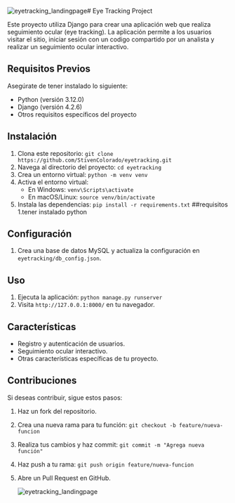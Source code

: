 ![eyetracking_landingpage](https://github.com/StivenColorado/eyetracking/assets/90488682/8d3bc40c-4afe-429e-a18f-62197b7a202c)# Eye Tracking Project

Este proyecto utiliza Django para crear una aplicación web que realiza seguimiento ocular (eye tracking). La aplicación permite a los usuarios visitar el sitio, iniciar sesión con un codigo compartido por un analista y realizar un seguimiento ocular interactivo.

## Requisitos Previos

Asegúrate de tener instalado lo siguiente:

- Python (versión 3.12.0)
- Django (versión 4.2.6)
- Otros requisitos específicos del proyecto

## Instalación

1. Clona este repositorio: `git clone https://github.com/StivenColorado/eyetracking.git`
2. Navega al directorio del proyecto: `cd eyetracking`
3. Crea un entorno virtual: `python -m venv venv`
4. Activa el entorno virtual:
   - En Windows: `venv\Scripts\activate`
   - En macOS/Linux: `source venv/bin/activate`
5. Instala las dependencias: `pip install -r requirements.txt`
##requisitos
1.tener instalado python 
## Configuración

1. Crea una base de datos MySQL y actualiza la configuración en `eyetracking/db_config.json`.

## Uso

1. Ejecuta la aplicación: `python manage.py runserver`
2. Visita `http://127.0.0.1:8000/` en tu navegador.

## Características

- Registro y autenticación de usuarios.
- Seguimiento ocular interactivo.
- Otras características específicas de tu proyecto.

## Contribuciones

Si deseas contribuir, sigue estos pasos:

1. Haz un fork del repositorio.
2. Crea una nueva rama para tu función: `git checkout -b feature/nueva-funcion`
3. Realiza tus cambios y haz commit: `git commit -m "Agrega nueva función"`
4. Haz push a tu rama: `git push origin feature/nueva-funcion`
5. Abre un Pull Request en GitHub.

   ![eyetracking_landingpage](https://github.com/StivenColorado/eyetracking/assets/90488682/46e94268-3c1e-4fd8-a34d-164d5c2fdcfe)

